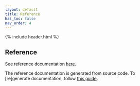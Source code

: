 ```yaml
---
layout: default
title: Reference
has_toc: false
nav_order: 4  
---
```

{% include header.html %}

## Reference

See reference documentation
<a href="https://github.com/hidglobal/digitalpersona-services/blob/master/dist/api/docs/services.md" target="_blank">here</a>.

The reference documentation is generated from source code. To [re]generate documentation, follow [this guide](./maintain/build#documentation).
